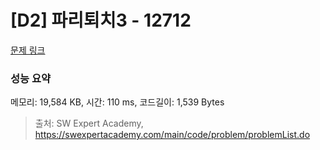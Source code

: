 # [D2] 파리퇴치3 - 12712 

[문제 링크](https://swexpertacademy.com/main/code/problem/problemDetail.do?contestProbId=AXuARWAqDkQDFARa) 

### 성능 요약

메모리: 19,584 KB, 시간: 110 ms, 코드길이: 1,539 Bytes



> 출처: SW Expert Academy, https://swexpertacademy.com/main/code/problem/problemList.do